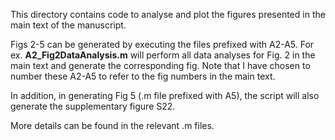 This directory contains code to analyse and plot the figures presented in the main text of the manuscript. 

Figs 2-5 can be generated by executing the files prefixed with A2-A5. For ex. **A2_Fig2DataAnalysis.m** will perform all data analyses for Fig. 2 
in the main text and generate the corresponding fig. Note that I have chosen to number these A2-A5 to refer to the fig numbers in the main text.

In addition, in generating Fig 5 (.m file prefixed with A5), the script will also generate the supplementary figure S22.

More details can be found in the relevant .m files.
